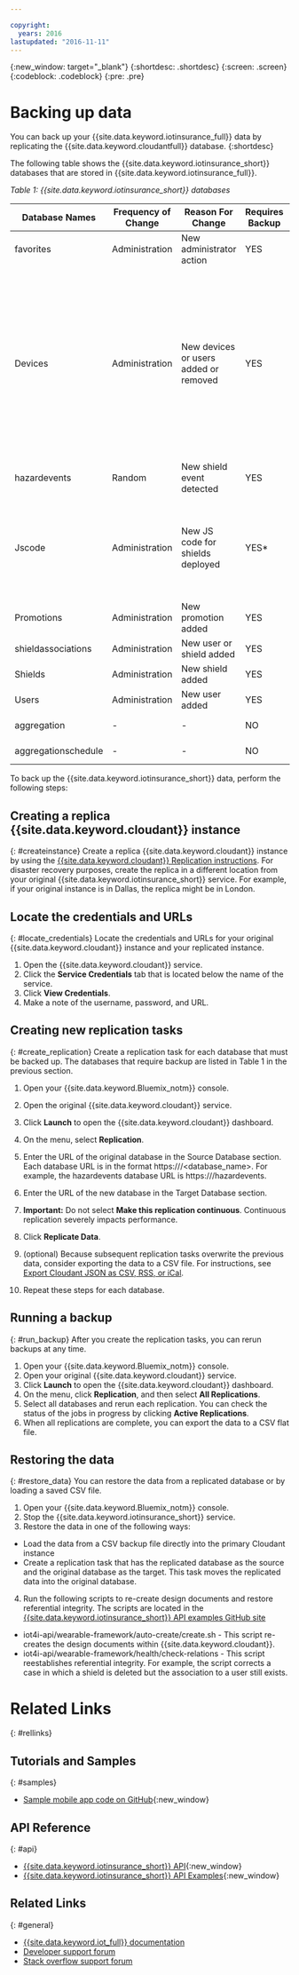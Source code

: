 ```yaml
---

copyright:
  years: 2016
lastupdated: "2016-11-11"
---
```


<!-- Common attributes used in the template are defined as follows: -->
{:new_window: target="\_blank"}
{:shortdesc: .shortdesc}
{:screen: .screen}
{:codeblock: .codeblock}
{:pre: .pre}


<!-- {{site.data.keyword.iotinsurance_full}}  {{site.data.keyword.iotinsurance_short}}  -->

# Backing up data
You can back up your {{site.data.keyword.iotinsurance_full}} data by replicating the {{site.data.keyword.cloudantfull}} database.
{:shortdesc}

The following table shows the {{site.data.keyword.iotinsurance_short}} databases that are stored in {{site.data.keyword.iotinsurance_full}}.

*Table 1: {{site.data.keyword.iotinsurance_short}} databases*

Database Names| Frequency of Change| Reason For Change | Requires Backup | Comments
------------- | -------------| -------------| -------------| -------------
favorites|Administration|New administrator action|YES|-
Devices|Administration|New devices or users added or removed|YES| The transformer dynamically generates a table in memory and populates it with data from the device provider. For directly connected gateways, this table stores the devices.
hazardevents|Random|New shield event detected|YES|-
Jscode|Administration|New JS code for shields deployed|YES*| The administrator can optionally skip backup and deploy a new version of the JS code.
Promotions|Administration|New promotion added|YES|-
shieldassociations|Administration|New user or shield added|YES|-
Shields|Administration|New shield added|YES|-
Users|Administration|New user added|YES|-
aggregation|-|-|NO|Can be rebuilt.
aggregationschedule|-|-| NO|Can be rebuilt.

To back up the {{site.data.keyword.iotinsurance_short}} data, perform the following steps:

## Creating a replica {{site.data.keyword.cloudant}} instance
{: #createinstance}
Create a replica {{site.data.keyword.cloudant}} instance by using the [{{site.data.keyword.cloudant}} Replication instructions](https://docs.cloudant.com/replication.html). For disaster recovery purposes, create the replica in a different location from your original {{site.data.keyword.iotinsurance_short}} service. For example, if your original instance is in Dallas, the replica might be in London.

## Locate the credentials and URLs
{: #locate_credentials}
Locate the credentials and URLs for your original {{site.data.keyword.cloudant}} instance and your replicated instance.
1. Open the {{site.data.keyword.cloudant}} service.
2. Click the **Service Credentials** tab that is located below the name of the service.
3. Click **View Credentials**.
4. Make a note of the username, password, and URL.

## Creating new replication tasks
{: #create_replication}
Create a replication task for each database that must be backed up. The databases that require backup are listed in Table 1 in the previous section.

1. Open your {{site.data.keyword.Bluemix_notm}} console.

2. Open the original {{site.data.keyword.cloudant}} service.

3. Click **Launch** to open the {{site.data.keyword.cloudant}} dashboard.

4. On the menu, select **Replication**.

5. Enter the URL of the original database in the Source Database section. Each database URL is in the format https://<CloudantbaseURL>/<database_name>.  For example, the hazardevents database URL is https://<CloudantbaseURL>/hazardevents.

6. Enter the URL of the new database in the Target Database section.

7. **Important:** Do not select **Make this replication continuous**.  Continuous replication severely impacts performance.

8. Click **Replicate Data**.  

9. (optional) Because subsequent replication tasks overwrite the previous data,  consider exporting the data to a CSV file.  For instructions, see [Export Cloudant JSON as CSV, RSS, or iCal](https://developer.ibm.com/clouddataservices/2015/09/22/export-cloudant-json-as-csv-rss-or-ical/).

10. Repeat these steps for each database.

## Running a backup
{: #run_backup}
After you create the replication tasks, you can rerun backups at any time.
1. Open your {{site.data.keyword.Bluemix_notm}} console.
2. Open your original {{site.data.keyword.cloudant}} service.
3. Click **Launch** to open the {{site.data.keyword.cloudant}} dashboard.
4. On the menu, click **Replication**, and then select **All Replications**.
5. Select all databases and rerun each replication. You can check the status of the jobs in progress by clicking **Active Replications**.
6. When all replications are complete, you can export the data to a CSV flat file.

## Restoring the data
{: #restore_data}
You can restore the data from a replicated database or by loading a saved CSV file.
1. Open your {{site.data.keyword.Bluemix_notm}} console.
2. Stop the {{site.data.keyword.iotinsurance_short}} service.
3. Restore the data in one of the following ways:
  - Load the data from a CSV backup file directly into the primary Cloudant instance
  - Create a replication task that has the replicated database as the source and the original database as the target. This task moves the replicated data into the original database.
4. Run the following scripts to re-create design documents and restore referential integrity.  The scripts are located in the [{{site.data.keyword.iotinsurance_short}} API examples GitHub site](https://github.com/IBM-Bluemix/iot4i-api-examples-nodejs/)
  - iot4i-api/wearable-framework/auto-create/create.sh - This script re-creates the design documents within {{site.data.keyword.cloudant}}.
  - iot4i-api/wearable-framework/health/check-relations - This script reestablishes referential integrity. For example, the script corrects a case in which a shield is deleted but the association to a user still exists.


# Related Links
{: #rellinks}

## Tutorials and Samples
{: #samples}
* [Sample mobile app code on GitHub](https://github.com/ibm-watson-iot/ioti-mobile){:new_window}

## API Reference
{: #api}
* [{{site.data.keyword.iotinsurance_short}} API](https://iot4i-api-docs.mybluemix.net/){:new_window}
* [{{site.data.keyword.iotinsurance_short}} API Examples](https://github.com/IBM-Bluemix/iot4i-api-examples-nodejs/#iot-for-insurance-api-examples){:new_window}


## Related Links
{: #general}
* [{{site.data.keyword.iot_full}} documentation](https://console.ng.bluemix.net/docs/services/IoT/index.html)
* [Developer support forum](https://developer.ibm.com/answers/search.html?f=&type=question&redirect=search%2Fsearch&sort=relevance&q=%2B[iot]%20%2B[bluemix])
* [Stack overflow support forum](http://stackoverflow.com/questions/tagged/ibm-bluemix)
